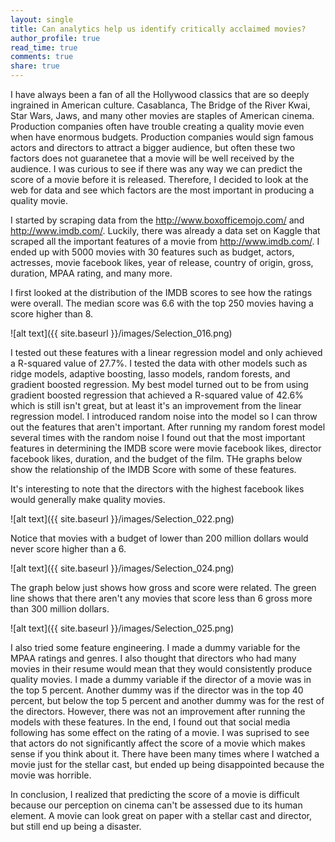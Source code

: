 ```yaml
---
layout: single
title: Can analytics help us identify critically acclaimed movies?
author_profile: true
read_time: true
comments: true
share: true
---
```


I have always been a fan of all the Hollywood classics that are so deeply ingrained in American culture. Casablanca, The Bridge of the River Kwai, Star Wars, Jaws, and many other movies are staples of American cinema. Production companies often have trouble creating a quality movie even when have enormous budgets. Production companies would sign famous actors and directors to attract a bigger audience, but often these two factors does not guaranetee that a movie will be well received by the audience. I was curious to see if there was any way we can predict the score of a movie before it is released. Therefore, I decided to look at the web for data and see which factors are the most important in producing a quality movie. 

I started by scraping data from the <http://www.boxofficemojo.com/> and <http://www.imdb.com/>. Luckily, there was already a data set on Kaggle that scraped all the important features of a movie from <http://www.imdb.com/>. I ended up with 5000 movies with 30 features such as budget, actors, actresses, movie facebook likes, year of release, country of origin, gross, duration, MPAA rating, and many more. 

I first looked at the distribution of the IMDB scores to see how the ratings were overall. The median score was 6.6 with the top 250 movies having a score higher than 8. 

![alt text]({{ site.baseurl }}/images/Selection_016.png) 

I tested out these features with a linear regression model and only achieved a R-squared value of 27.7%. I tested the data with other models such as ridge models, adaptive boosting, lasso models, random forests, and gradient boosted regression. My best model turned out to be from using gradient boosted regression that achieved a R-squared value of 42.6% which is still isn't great, but at least it's an improvement from the linear regression model. I introduced random noise into the model so I can throw out the features that aren't important. After running my random forest model several times with the random noise I found out that the most important features in determining the IMDB score were movie facebook likes, director facebook likes, duration, and the budget of the film. THe graphs below show the relationship of the IMDB Score with some of these features.

It's interesting to note that the directors with the highest facebook likes would generally make quality movies.

![alt text]({{ site.baseurl }}/images/Selection_022.png)

Notice that movies with a budget of lower than 200 million dollars would never score higher than a 6.

![alt text]({{ site.baseurl }}/images/Selection_024.png)

The graph below just shows how gross and score were related. The green line shows that there aren't any movies that score less than 6 gross more than 300 million dollars. 

![alt text]({{ site.baseurl }}/images/Selection_025.png)

I also tried some feature engineering. I made a dummy variable for the MPAA ratings and genres. I also thought that directors who had many movies in their resume would mean that they would consistently produce quality movies. I made a dummy variable if the director of a movie was in the top 5 percent. Another dummy was if the director was in the top 40 percent, but below the top 5 percent and another dummy was for the rest of the directors. However, there was not an improvement after running the models with these features. In the end, I found out that social media following has some effect on the rating of a movie. I was suprised to see that actors do not significantly affect the score of a movie which makes sense if you think about it. There have been many times where I watched a movie just for the stellar cast, but ended up being disappointed because the movie was horrible.

In conclusion, I realized that predicting the score of a movie is difficult because our perception on cinema can't be assessed due to its human element. A movie can look great on paper with a stellar cast and director, but still end up being a disaster.



